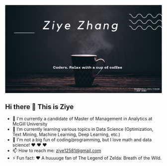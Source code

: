 <img src="https://github.com/ZZYActSci/ZZYActSCi/blob/main/ProfileImage.png">

## Hi there 👋  This is Ziye
- 🔭 I'm currently a candidate of Master of Management in Analytics at McGill University
- 🌱 I’m currently learning various topics in Data Science (Optimization, Text Mining, Machine Learning, Deep Learning, etc.)
- 🤔 I'm not a big fun of coding/programming, but I love math and data science!  :heart:    :heart:    :heart:   
- 📫 How to reach me: ziye12581@gmail.com
- ⚡ Fun fact:  :heart: A huuuuge fan of The Legend of Zelda: Breath of the Wild.   


<!Show Language Statistics
<img src="https://github-readme-stats.vercel.app/api/top-langs?username=ZZYActSCi"/>
